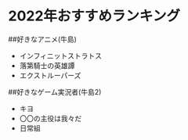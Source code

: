 # 2022年おすすめランキング

##好きなアニメ(牛島)
- インフィニットストラトス
- 落第騎士の英雄譚
- エクストルーパーズ

##好きなゲーム実況者(牛島2)
- キヨ
- 〇〇の主役は我々だ
- 日常組